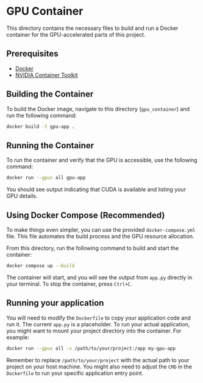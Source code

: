 # GPU Container

This directory contains the necessary files to build and run a Docker container for the GPU-accelerated parts of this project.

## Prerequisites

- [Docker](https.docs.docker.com/get-docker/)
- [NVIDIA Container Toolkit](https://docs.nvidia.com/datacenter/cloud-native/container-toolkit/latest/install-guide.html)

## Building the Container

To build the Docker image, navigate to this directory (`gpu_container`) and run the following command:

```bash
docker build -t gpu-app .
```

## Running the Container

To run the container and verify that the GPU is accessible, use the following command:

```bash
docker run --gpus all gpu-app
```

You should see output indicating that CUDA is available and listing your GPU details.

## Using Docker Compose (Recommended)

To make things even simpler, you can use the provided `docker-compose.yml` file. This file automates the build process and the GPU resource allocation.

From this directory, run the following command to build and start the container:

```bash
docker compose up --build
```

The container will start, and you will see the output from `app.py` directly in your terminal. To stop the container, press `Ctrl+C`.

## Running your application
You will need to modify the `Dockerfile` to copy your application code and run it. The current `app.py` is a placeholder.
To run your actual application, you might want to mount your project directory into the container. For example:

```bash
docker run --gpus all -v /path/to/your/project:/app my-gpu-app
```

Remember to replace `/path/to/your/project` with the actual path to your project on your host machine.
You might also need to adjust the `CMD` in the `Dockerfile` to run your specific application entry point. 